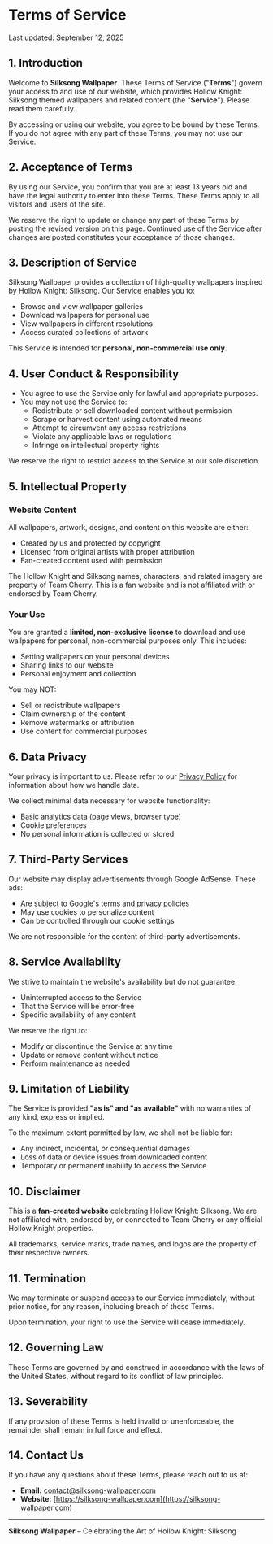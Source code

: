 # Terms of Service

Last updated: September 12, 2025

## 1. Introduction

Welcome to **Silksong Wallpaper**. These Terms of Service ("**Terms**") govern your access to and use of our website, which provides Hollow Knight: Silksong themed wallpapers and related content (the "**Service**"). Please read them carefully.

By accessing or using our website, you agree to be bound by these Terms. If you do not agree with any part of these Terms, you may not use our Service.

## 2. Acceptance of Terms

By using our Service, you confirm that you are at least 13 years old and have the legal authority to enter into these Terms. These Terms apply to all visitors and users of the site.

We reserve the right to update or change any part of these Terms by posting the revised version on this page. Continued use of the Service after changes are posted constitutes your acceptance of those changes.

## 3. Description of Service

Silksong Wallpaper provides a collection of high-quality wallpapers inspired by Hollow Knight: Silksong. Our Service enables you to:

- Browse and view wallpaper galleries
- Download wallpapers for personal use
- View wallpapers in different resolutions
- Access curated collections of artwork

This Service is intended for **personal, non-commercial use only**.

## 4. User Conduct & Responsibility

- You agree to use the Service only for lawful and appropriate purposes.
- You may not use the Service to:
  - Redistribute or sell downloaded content without permission
  - Scrape or harvest content using automated means
  - Attempt to circumvent any access restrictions
  - Violate any applicable laws or regulations
  - Infringe on intellectual property rights

We reserve the right to restrict access to the Service at our sole discretion.

## 5. Intellectual Property

### Website Content

All wallpapers, artwork, designs, and content on this website are either:
- Created by us and protected by copyright
- Licensed from original artists with proper attribution
- Fan-created content used with permission

The Hollow Knight and Silksong names, characters, and related imagery are property of Team Cherry. This is a fan website and is not affiliated with or endorsed by Team Cherry.

### Your Use

You are granted a **limited, non-exclusive license** to download and use wallpapers for personal, non-commercial purposes only. This includes:
- Setting wallpapers on your personal devices
- Sharing links to our website
- Personal enjoyment and collection

You may NOT:
- Sell or redistribute wallpapers
- Claim ownership of the content
- Remove watermarks or attribution
- Use content for commercial purposes

## 6. Data Privacy

Your privacy is important to us. Please refer to our [Privacy Policy](/legal/privacy) for information about how we handle data.

We collect minimal data necessary for website functionality:
- Basic analytics data (page views, browser type)
- Cookie preferences
- No personal information is collected or stored

## 7. Third-Party Services

Our website may display advertisements through Google AdSense. These ads:
- Are subject to Google's terms and privacy policies
- May use cookies to personalize content
- Can be controlled through our cookie settings

We are not responsible for the content of third-party advertisements.

## 8. Service Availability

We strive to maintain the website's availability but do not guarantee:
- Uninterrupted access to the Service
- That the Service will be error-free
- Specific availability of any content

We reserve the right to:
- Modify or discontinue the Service at any time
- Update or remove content without notice
- Perform maintenance as needed

## 9. Limitation of Liability

The Service is provided **"as is" and "as available"** with no warranties of any kind, express or implied.

To the maximum extent permitted by law, we shall not be liable for:
- Any indirect, incidental, or consequential damages
- Loss of data or device issues from downloaded content
- Temporary or permanent inability to access the Service

## 10. Disclaimer

This is a **fan-created website** celebrating Hollow Knight: Silksong. We are not affiliated with, endorsed by, or connected to Team Cherry or any official Hollow Knight properties.

All trademarks, service marks, trade names, and logos are the property of their respective owners.

## 11. Termination

We may terminate or suspend access to our Service immediately, without prior notice, for any reason, including breach of these Terms.

Upon termination, your right to use the Service will cease immediately.

## 12. Governing Law

These Terms are governed by and construed in accordance with the laws of the United States, without regard to its conflict of law principles.

## 13. Severability

If any provision of these Terms is held invalid or unenforceable, the remainder shall remain in full force and effect.

## 14. Contact Us

If you have any questions about these Terms, please reach out to us at:

- **Email:** [contact@silksong-wallpaper.com](mailto:contact@silksong-wallpaper.com)
- **Website:** [https://silksong-wallpaper.com](https://silksong-wallpaper.com)

---

**Silksong Wallpaper** – Celebrating the Art of Hollow Knight: Silksong